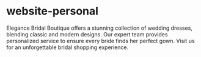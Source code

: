 # website-personal
Elegance Bridal Boutique offers a stunning collection of wedding dresses, blending classic and modern designs. Our expert team provides personalized service to ensure every bride finds her perfect gown. Visit us for an unforgettable bridal shopping experience.
